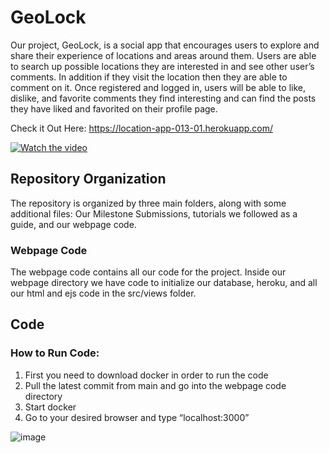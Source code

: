 # GeoLock
Our project, GeoLock, is a social app that encourages users to explore and share their experience of locations and areas around them. Users are able to search up possible locations they are interested in and see other user’s comments. In addition if they visit the location then they are able to comment on it. Once registered and logged in, users will be able to like, dislike, and favorite comments they find interesting and can find the posts they have liked and favorited on their profile page. 

Check it Out Here: https://location-app-013-01.herokuapp.com/

[![Watch the video](https://img.youtube.com/vi/ge318HafUEg/maxresdefault.jpg)](https://youtu.be/ge318HafUEg)

## Repository Organization
The repository is organized by three main folders, along with some additional files: Our Milestone Submissions, tutorials we followed as a guide, and our webpage code. 
### Webpage Code
The webpage code contains all our code for the project. Inside our webpage directory we have code to initialize our database, heroku, and all our html and ejs code in the src/views folder.
## Code
### How to Run Code:
1. First you need to download docker in order to run the code
2. Pull the latest commit from main and go into the webpage code directory
3. Start docker
4. Go to your desired browser and type “localhost:3000”

![image](https://user-images.githubusercontent.com/71091132/143988894-f218e0a9-f2e7-48c0-8d6e-7d3b5152dd57.png)

